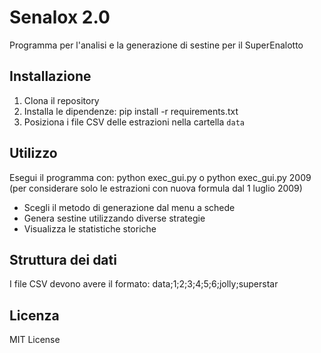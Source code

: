 # Senalox 2.0

Programma per l'analisi e la generazione di sestine per il SuperEnalotto

## Installazione

1. Clona il repository
2. Installa le dipendenze: pip install -r requirements.txt
3. Posiziona i file CSV delle estrazioni nella cartella `data`

## Utilizzo

Esegui il programma con: python exec_gui.py o python exec_gui.py 2009 (per considerare solo le estrazioni con nuova formula dal 1 luglio 2009)

- Scegli il metodo di generazione dal menu a schede
- Genera sestine utilizzando diverse strategie
- Visualizza le statistiche storiche

## Struttura dei dati

I file CSV devono avere il formato:
data;1;2;3;4;5;6;jolly;superstar

## Licenza
MIT License
